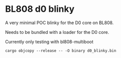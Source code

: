 # BL808 d0 blinky

A very minimal POC blinky for the D0 core on BL808.

Needs to be bundled with a loader for the D0 core.

Currently only testing with bl808-multiboot

```system
cargo objcopy --release -- -O binary d0_blinky.bin
```